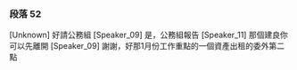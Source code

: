 ### 段落 52

[Unknown] 好請公務組
[Speaker_09] 是，公務組報告
[Speaker_11] 那個建良你可以先離開
[Speaker_09] 謝謝，好那1月份工作重點的一個資產出租的委外第二點